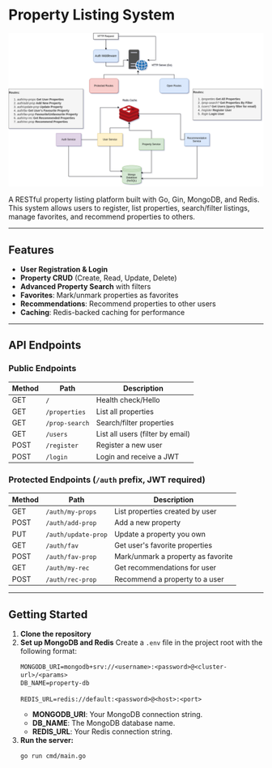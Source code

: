 # Property Listing System

![Property Listing](PropertyListing.png)

A RESTful property listing platform built with Go, Gin, MongoDB, and Redis.
This system allows users to register, list properties, search/filter listings, manage favorites, and recommend properties to others.

---

## Features

- **User Registration & Login**
- **Property CRUD** (Create, Read, Update, Delete)
- **Advanced Property Search** with filters
- **Favorites**: Mark/unmark properties as favorites
- **Recommendations**: Recommend properties to other users
- **Caching**: Redis-backed caching for performance

---

## API Endpoints

### Public Endpoints

| Method | Path             | Description                       |
|--------|------------------|-----------------------------------|
| GET    | `/`              | Health check/Hello                |
| GET    | `/properties`    | List all properties               |
| GET    | `/prop-search`   | Search/filter properties          |
| GET    | `/users`         | List all users (filter by email)  |
| POST   | `/register`      | Register a new user               |
| POST   | `/login`         | Login and receive a JWT           |

### Protected Endpoints (`/auth` prefix, JWT required)

| Method | Path             | Description                       |
|--------|------------------|-----------------------------------|
| GET    | `/auth/my-props` | List properties created by user   |
| POST   | `/auth/add-prop` | Add a new property                |
| PUT    | `/auth/update-prop` | Update a property you own      |
| GET    | `/auth/fav`      | Get user's favorite properties    |
| POST   | `/auth/fav-prop` | Mark/unmark a property as favorite|
| GET    | `/auth/my-rec`   | Get recommendations for user      |
| POST   | `/auth/rec-prop` | Recommend a property to a user    |

---


## Getting Started

1. **Clone the repository**
2. **Set up MongoDB and Redis**
   Create a `.env` file in the project root with the following format:
   ```env
   MONGODB_URI=mongodb+srv://<username>:<password>@<cluster-url>/<params>
   DB_NAME=property-db

   REDIS_URL=redis://default:<password>@<host>:<port>
   ```
   - **MONGODB_URI**: Your MongoDB connection string.
   - **DB_NAME**: The MongoDB database name.
   - **REDIS_URL**: Your Redis connection string.
3. **Run the server:**
   ```bash
   go run cmd/main.go
   ```
